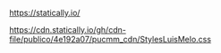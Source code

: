 https://statically.io/

https://cdn.statically.io/gh/cdn-file/publico/4e192a07/pucmm_cdn/StylesLuisMelo.css